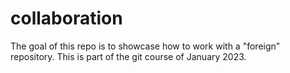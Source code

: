 # collaboration
The goal of this repo is to showcase how to work with a "foreign" repository.
This is part of the git course of January 2023.
